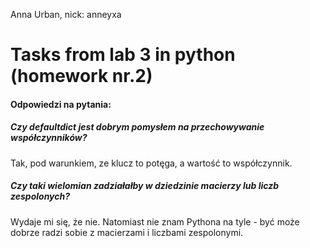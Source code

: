 Anna Urban, nick: anneyxa
# Tasks from lab 3 in python (homework nr.2)
#### Odpowiedzi na pytania:
##### Czy defaultdict jest dobrym pomysłem na przechowywanie współczynników? 
 Tak, pod warunkiem, ze klucz to potęga, a wartość to współczynnik.
##### Czy taki wielomian zadziałałby w dziedzinie macierzy lub liczb zespolonych?
 Wydaje mi się, że nie. Natomiast nie znam Pythona na tyle - być może dobrze radzi sobie z macierzami i liczbami zespolonymi.
